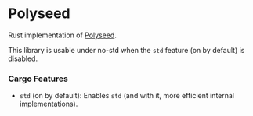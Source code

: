 # Polyseed

Rust implementation of [Polyseed](https://github.com/tevador/polyseed).

This library is usable under no-std when the `std` feature (on by default) is
disabled.

### Cargo Features

- `std` (on by default): Enables `std` (and with it, more efficient internal
  implementations).
